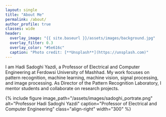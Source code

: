 ```yaml
---
layout: single
title: "About Me"
permalink: /about/
author_profile: true
classes: wide
header:
  overlay_image: "{{ site.baseurl }}/assets/images/background.jpg"
  overlay_filter: 0.3
  overlay_color: "#5e616c"
  caption: "Photo credit: [**Unsplash**](https://unsplash.com)"
---
```


I am Hadi Sadoghi Yazdi, a Professor of Electrical and Computer Engineering at Ferdowsi University of Mashhad. My work focuses on pattern recognition, machine learning, machine vision, signal processing, and image processing. As Director of the Pattern Recognition Laboratory, I mentor students and collaborate on research projects.

{% include figure 
   image_path="/assets/images/sadoghi_portrate.png" 
   alt="Professor Hadi Sadoghi Yazdi" 
   caption="Professor of Electrical and Computer Engineering" 
   class="align-right" 
   width="300" 
%}

